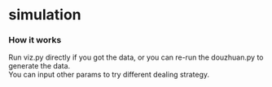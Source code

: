 # simulation

### How it works
Run viz.py directly if you got the data, or you can re-run the douzhuan.py to generate the data.  
You can input other params to try different dealing strategy.